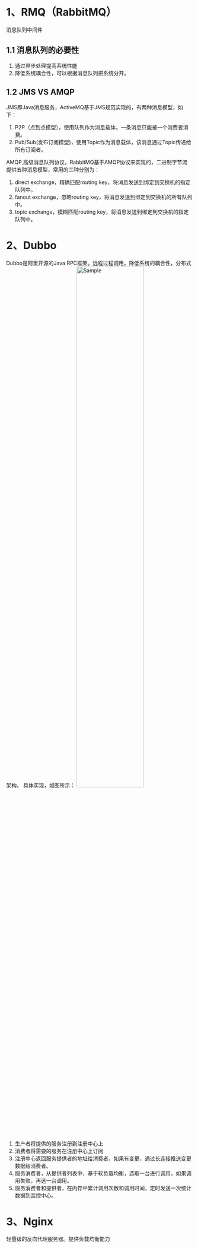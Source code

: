 # 1、RMQ（RabbitMQ）

消息队列中间件

## 1.1 消息队列的必要性

1. 通过异步处理提高系统性能
2. 降低系统耦合性，可以根据消息队列把系统分开。

## 1.2 JMS VS AMQP

JMS即Java消息服务，ActiveMQ基于JMS规范实现的，有两种消息模型，如下：

1. P2P（点到点模型），使用队列作为消息载体，一条消息只能被一个消费者消费。
2. Pub/Sub(发布订阅模型)，使用Topic作为消息载体，该消息通过Topic传递给所有订阅者。

AMQP,高级消息队列协议，RabbitMQ基于AMQP协议来实现的，二进制字节流
提供五种消息模型，常用的三种分别为：

1. direct exchange，精确匹配routing key，将消息发送到绑定到交换机的指定队列中。
2. fanout exchange，忽略routing key，将消息发送到绑定到交换机的所有队列中。
3. topic exchange，模糊匹配routing key，将消息发送到绑定到交换机的指定队列中。

# 2、Dubbo

Dubbo是阿里开源的Java RPC框架。远程过程调用。降低系统的耦合性，分布式架构。
具体实现，如图所示：
<img src="https://img-blog.csdnimg.cn/20190903153907180.jpg?x-oss-process=image/watermark,type_ZmFuZ3poZW5naGVpdGk,shadow_10,text_aHR0cHM6Ly9ibG9nLmNzZG4ubmV0L3poYW5naGFubHVu,size_16,color_FFFFFF,t_70" alt="Sample"  width="60%" height="60%">

1. 生产者将提供的服务注册到注册中心上
2. 消费者将需要的服务在注册中心上订阅
3. 注册中心返回服务提供者的地址给消费者，如果有变更，通过长连接推送变更数据给消费者。
4. 服务消费者，从提供者列表中，基于软负载均衡，选取一台进行调用，如果调用失败，再选一台调用。
5. 服务消费者和提供者，在内存中累计调用次数和调用时间，定时发送一次统计数据到监控中心。

# 3、Nginx
轻量级的反向代理服务器。提供负载均衡能力

